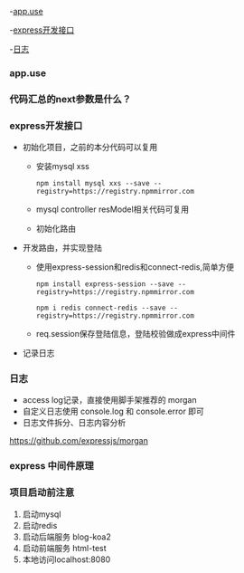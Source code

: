 -[app.use](#app.use)

-[express开发接口](#express开发接口)

-[日志](#日志)

### app.use

### 代码汇总的next参数是什么？

### express开发接口

- 初始化项目，之前的本分代码可以复用

  - 安装mysql xss

    `npm install mysql xxs --save --registry=https://registry.npmmirror.com`

  - mysql controller resModel相关代码可复用

  - 初始化路由

- 开发路由，并实现登陆

  - 使用express-session和redis和connect-redis,简单方便

    `npm install express-session --save --registry=https://registry.npmmirror.com` 

    `npm i redis connect-redis --save --registry=https://registry.npmmirror.com `

  - req.session保存登陆信息，登陆校验做成express中间件

- 记录日志

### 日志
- access log记录，直接使用脚手架推荐的 morgan
- 自定义日志使用 console.log 和 console.error 即可
- 日志文件拆分、日志内容分析

https://github.com/expressjs/morgan

### express 中间件原理

### 项目启动前注意
1. 启动mysql
2. 启动redis
3. 启动后端服务
blog-koa2
4. 启动前端服务
html-test
5. 本地访问localhost:8080



